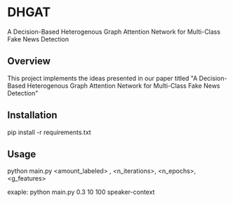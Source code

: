 # DHGAT
A Decision-Based Heterogenous Graph Attention Network for Multi-Class Fake News Detection

## Overview
This project implements the ideas presented in our paper titled "A Decision-Based Heterogenous Graph Attention Network for Multi-Class Fake News Detection"

## Installation
pip install -r requirements.txt

## Usage
python main.py <amount_labeled> , <n_iterations>, <n_epochs>, <g_features>

exaple:
python main.py 0.3 10 100 speaker-context

